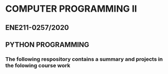 # 
 <h1> COMPUTER PROGRAMMING II </h1>
 <h2> ENE211-0257/2020</h2>
<h2> PYTHON PROGRAMMING</h2>
<h3> The following respository contains a summary and projects in the folowing course work </h3>

